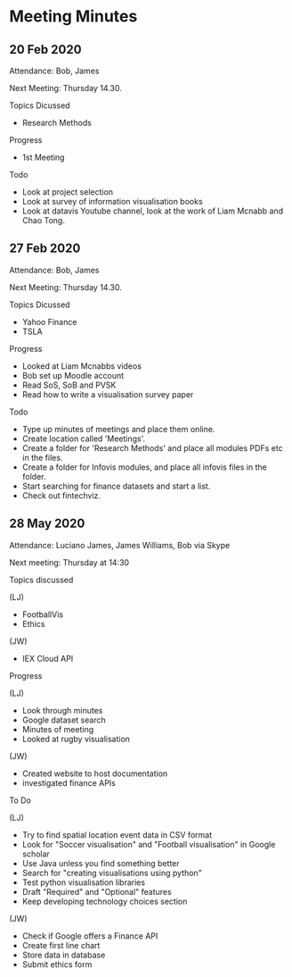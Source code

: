 # Meeting Minutes

## 20 Feb 2020

Attendance: Bob, James

Next Meeting: Thursday 14.30.

Topics Dicussed

- Research Methods

Progress

- 1st Meeting

Todo

- Look at project selection
- Look at survey of information visualisation books
- Look at datavis Youtube channel, look at the work of Liam Mcnabb and Chao Tong.

## 27 Feb 2020

Attendance: Bob, James

Next Meeting: Thursday 14.30.

Topics Dicussed

- Yahoo Finance
- TSLA

Progress

- Looked at Liam Mcnabbs videos
- Bob set up Moodle account
- Read SoS, SoB and PVSK
- Read how to write a visualisation survey paper

Todo

- Type up minutes of meetings and place them online.
- Create location called 'Meetings'.
- Create a folder for 'Research Methods' and place all modules PDFs etc in the files.
- Create a folder for Infovis modules, and place all infovis files in the folder.
- Start searching for finance datasets and start a list.
- Check out fintechviz.

## 28 May 2020

Attendance: Luciano James, James Williams, Bob via Skype

Next meeting: Thursday at 14:30

Topics discussed

(LJ)
- FootballVis
- Ethics

(JW)
- IEX Cloud API

Progress

(LJ)
- Look through minutes
- Google dataset search
- Minutes of meeting
- Looked at rugby visualisation

(JW)
- Created website to host documentation
- investigated finance APIs

To Do

(LJ)
- Try to find spatial location event data in CSV format
- Look for "Soccer visualisation" and "Football visualisation" in Google scholar
- Use Java unless you find something better
- Search for "creating visualisations using python"
- Test python visualisation libraries
- Draft "Required" and "Optional" features
- Keep developing technology choices section

(JW)
- Check if Google offers a Finance API
- Create first line chart
- Store data in database
- Submit ethics form
